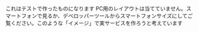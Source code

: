 これはテストで作ったものになります
PC用のレイアウトは当てていません。スマートフォンで見るか、デベロッパーツールからスマートフォンサイズにしてご覧ください。このような「イメージ」で実サービスを作ろうと考えています
